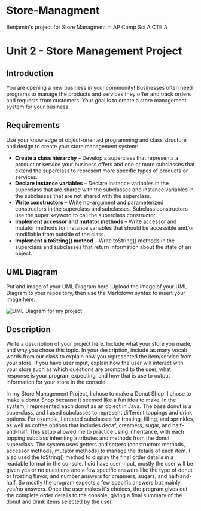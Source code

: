 # Store-Managment
Benjamin's project for Store Managment in AP Comp Sci A CTE A 
# Unit 2 - Store Management Project

## Introduction

You are opening a new business in your community! Businesses often need programs to manage the products and services they offer and track orders and requests from customers. Your goal is to create a store management system for your business.

## Requirements

Use your knowledge of object-oriented programming and class structure and design to create your store management system:
- **Create a class hierarchy** – Develop a superclass that represents a product or service your business offers and one or more subclasses that extend the superclass to represent more specific types of products or services.
- **Declare instance variables** – Declare instance variables in the superclass that are shared with the subclasses and instance variables in the subclasses that are not shared with the superclass.
- **Write constructors** – Write no-argument and parameterized constructors in the superclass and subclasses. Subclass constructors use the super keyword to call the superclass constructor.
- **Implement accessor and mutator methods** – Write accessor and mutator methods for instance variables that should be accessible and/or modifiable from outside of the class.
- **Implement a toString() method** – Write toString() methods in the superclass and subclasses that return information about the state of an object.

## UML Diagram

Put and image of your UML Diagram here. Upload the image of your UML Diagram to your repository, then use the Markdown syntax to insert your image here.

![UML Diagram for my project](nameOfImageFileHere.png)

## Description

Write a description of your project here. Include what your store you made, and why you chose this topic. In your description, include as many vocab words from our class to explain how you represented the item/service from your store. If you have user input, explain how the user will interact with your store such as which questions are prompted to the user, what response is your program expecting, and how that is use to output information for your store in the console

In my Store Management Project, I chose to make a Donut Shop. I chose to make a donut Shop because it seemed like a fun idea to make. In the system, I represented each donut as an object in Java. The base donut is a superclass, and I used subclasses to represent different toppings and drink options. For example, I created subclasses for frosting, filling, and sprinkles, as well as coffee options that includes decaf, creamers, sugar, and half-and-half. This setup allowed me to practice using inheritance, with each topping subclass inheriting attributes and methods from the donut superclass. The system uses getters and setters (constructors methods, accessor methods, mutator methods) to manage the details of each item. I also used the toString() method to display the final order details in a readable format in the console. I did have user input, mostly the user will be given yes or no questions and a few specific answers like the type of donut or frosting flavor, and number answers for creamers, sugars, and half-and-half. So mostly the program expects a few specific answers but mainly yes/no answers. Once the user makes it's choices, the program gives out the complete order details to the console, giving a final summary of the donut and drink items selected by the user.